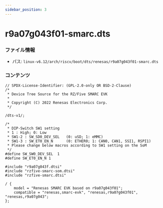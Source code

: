 ```yaml
---
sidebar_position: 3
---
```

# r9a07g043f01-smarc.dts

### ファイル情報

- パス: `linux-v6.12/arch/riscv/boot/dts/renesas/r9a07g043f01-smarc.dts`

### コンテンツ

```dts
// SPDX-License-Identifier: (GPL-2.0-only OR BSD-2-Clause)
/*
 * Device Tree Source for the RZ/Five SMARC EVK
 *
 * Copyright (C) 2022 Renesas Electronics Corp.
 */

/dts-v1/;

/*
 * DIP-Switch SW1 setting
 * 1 : High; 0: Low
 * SW1-2 : SW_SD0_DEV_SEL	(0: uSD; 1: eMMC)
 * SW1-3 : SW_ET0_EN_N		(0: ETHER0; 1: CAN0, CAN1, SSI1, RSPI1)
 * Please change below macros according to SW1 setting on the SoM
 */
#define SW_SW0_DEV_SEL	1
#define SW_ET0_EN_N	1

#include "r9a07g043f.dtsi"
#include "rzfive-smarc-som.dtsi"
#include "rzfive-smarc.dtsi"

/ {
	model = "Renesas SMARC EVK based on r9a07g043f01";
	compatible = "renesas,smarc-evk", "renesas,r9a07g043f01", "renesas,r9a07g043";
};

```

